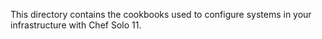 This directory contains the cookbooks used to configure systems in your infrastructure with Chef Solo 11.

